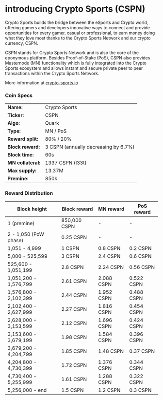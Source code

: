 introducing Crypto Sports (CSPN)
=================================================

Crypto Sports builds the bridge between the eSports and Crypto world, offering gamers and developers innovative ways to connect and provide opportunities for every gamer, casual or professional, to earn money doing what they love most thanks to the Crypto Sports Network and our crypto currency, CSPN.

CSPN stands for Crypto Sports Network and is also the core of the eponymous platform. Besides Proof-of-Stake (PoS), CSPN also provides Masternode (MN) functionality which is fully integrated into the Crypto Sports ecosystem and allows instant and secure private peer to peer transactions within the Crypto Sports Network.

More information at [crypto-sports.io](http://www.crypto-sports.io)

### Coin Specs
|          |             |
|----------|-------------|
|**Name:** |Crypto Sports|
|**Ticker:**| CSPN|
|**Algo:**| Quark |
|**Type:**| MN / PoS |
|**Reward split:**| 80% / 20%|
|**Block reward:**| 3 CSPN (annually decreasing by 6.7%)| 
|**Block time:**| 60s |
|**MN collateral:**| 1337 CSPN (l33t)|
|**Max supply:**| 13.37M |
|**Premine:**| 850k|


### Reward Distribution

| **Block height** | **Block reward**  | **MN reward**  | **PoS reward**    |
|------------------|------------------|------------------|------------------|
| 1 (premine)      |850,000 CSPN| -                      | -                | 
| 2 - 1,050 (PoW phase) |0.25 CSPN| -  | -     |
| 1,051 - 4,999     |1 CSPN| 0.8 CSPN    | 0.2 CSPN     |
| 5,000 - 525,599   |3 CSPN| 2.4 CSPN   | 0.6 CSPN     |
| 525,600 - 1,051,199   |2.8 CSPN| 2.24 CSPN   | 0.56 CSPN     |
| 1,051,200 - 1,576,799   |2.61 CSPN| 2.088 CSPN   | 0.522 CSPN     |
| 1,576,800 - 2,102,399   |2.44 CSPN| 1.952 CSPN   | 0.488 CSPN     |
| 2,102,400 - 2,627,999   |2.27 CSPN| 1.816 CSPN   | 0.454 CSPN     |
| 2,628,000 - 3,153,599   |2.12 CSPN| 1.696 CSPN   | 0.424 CSPN     |
| 3,153,600 - 3,679,199   |1.98 CSPN| 1.584 CSPN   | 0.396 CSPN     |
| 3,679,200 - 4,204,799   |1.85 CSPN| 1.48 CSPN   | 0.37 CSPN     |
| 4,204,800 - 4,730,399   |1.72 CSPN| 1.376 CSPN   | 0.344 CSPN     |
| 4,730,400 - 5,255,999   |1.61 CSPN| 1.288 CSPN   | 0.322 CSPN     |
| 5,256,000 - end         |1.5 CSPN| 1.2 CSPN   | 0.3 CSPN     |
